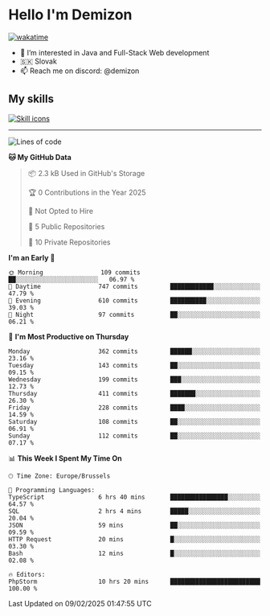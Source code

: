 # Hello I'm Demizon
[![wakatime](https://wakatime.com/badge/user/6ad1949f-d6d7-44f9-9eee-c35e54cc499b.svg)](https://wakatime.com/@6ad1949f-d6d7-44f9-9eee-c35e54cc499b)
- 👀 I’m interested in Java and Full-Stack Web development
- 🇸🇰 Slovak
- 📫 Reach me on discord: @demizon

## My skills
[![Skill icons](https://skillicons.dev/icons?i=java,js,ts,html,css,react,nextjs,tailwind,supabase,py,git,docker,linux,mysql,postgres,mongo&theme=dark)](https://github.com/Demizon3433)

---

<!--START_SECTION:waka-->
![Lines of code](https://img.shields.io/badge/From%20Hello%20World%20I%27ve%20Written-424.4%20thousand%20lines%20of%20code-blue)

**🐱 My GitHub Data** 

> 📦 2.3 kB Used in GitHub's Storage 
 > 
> 🏆 0 Contributions in the Year 2025
 > 
> 🚫 Not Opted to Hire
 > 
> 📜 5 Public Repositories 
 > 
> 🔑 10 Private Repositories 
 > 
**I'm an Early 🐤** 

```text
🌞 Morning                109 commits         ██░░░░░░░░░░░░░░░░░░░░░░░   06.97 % 
🌆 Daytime                747 commits         ████████████░░░░░░░░░░░░░   47.79 % 
🌃 Evening                610 commits         ██████████░░░░░░░░░░░░░░░   39.03 % 
🌙 Night                  97 commits          ██░░░░░░░░░░░░░░░░░░░░░░░   06.21 % 
```
📅 **I'm Most Productive on Thursday** 

```text
Monday                   362 commits         ██████░░░░░░░░░░░░░░░░░░░   23.16 % 
Tuesday                  143 commits         ██░░░░░░░░░░░░░░░░░░░░░░░   09.15 % 
Wednesday                199 commits         ███░░░░░░░░░░░░░░░░░░░░░░   12.73 % 
Thursday                 411 commits         ███████░░░░░░░░░░░░░░░░░░   26.30 % 
Friday                   228 commits         ████░░░░░░░░░░░░░░░░░░░░░   14.59 % 
Saturday                 108 commits         ██░░░░░░░░░░░░░░░░░░░░░░░   06.91 % 
Sunday                   112 commits         ██░░░░░░░░░░░░░░░░░░░░░░░   07.17 % 
```


📊 **This Week I Spent My Time On** 

```text
🕑︎ Time Zone: Europe/Brussels

💬 Programming Languages: 
TypeScript               6 hrs 40 mins       ████████████████░░░░░░░░░   64.57 % 
SQL                      2 hrs 4 mins        █████░░░░░░░░░░░░░░░░░░░░   20.04 % 
JSON                     59 mins             ██░░░░░░░░░░░░░░░░░░░░░░░   09.59 % 
HTTP Request             20 mins             █░░░░░░░░░░░░░░░░░░░░░░░░   03.30 % 
Bash                     12 mins             █░░░░░░░░░░░░░░░░░░░░░░░░   02.08 % 

🔥 Editors: 
PhpStorm                 10 hrs 20 mins      █████████████████████████   100.00 % 
```


 Last Updated on 09/02/2025 01:47:55 UTC
<!--END_SECTION:waka-->
